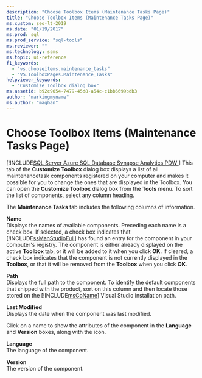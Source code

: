 ```yaml
---
description: "Choose Toolbox Items (Maintenance Tasks Page)"
title: "Choose Toolbox Items (Maintenance Tasks Page)"
ms.custom: seo-lt-2019
ms.date: "01/19/2017"
ms.prod: sql
ms.prod_service: "sql-tools"
ms.reviewer: ""
ms.technology: ssms
ms.topic: ui-reference
f1_keywords: 
  - "vs.chooseitems.maintenance_tasks"
  - "VS.ToolboxPages.Maintenance_Tasks"
helpviewer_keywords: 
  - "Customize Toolbox dialog box"
ms.assetid: b92c9054-7479-45d8-a54c-c1bb6699bdb3
author: "markingmyname"
ms.author: "maghan"
---
```

# Choose Toolbox Items (Maintenance Tasks Page)
[!INCLUDE[SQL Server Azure SQL Database Synapse Analytics PDW ](../../includes/applies-to-version/sql-asdb-asdbmi-asa-pdw.md)]
This tab of the **Customize Toolbox** dialog box displays a list of all maintenancetask components registered on your computer and makes it possible for you to change the ones that are displayed in the Toolbox. You can open the **Customize Toolbox** dialog box from the **Tools** menu. To sort the list of components, select any column heading.  
  
The **Maintenance Tasks** tab includes the following columns of information.  
  
**Name**  
Displays the names of available components. Preceding each name is a check box. If selected, a check box indicates that [!INCLUDE[ssManStudioFull](../../includes/ssmanstudiofull-md.md)] has found an entry for the component in your computer's registry. The component is either already displayed on the active **Toolbox** tab, or it will be added to it when you click **OK**. If cleared, a check box indicates that the component is not currently displayed in the **Toolbox**, or that it will be removed from the **Toolbox** when you click **OK**.  
  
**Path**  
Displays the full path to the component. To identify the default components that shipped with the product, sort on this column and then locate those stored on the [!INCLUDE[msCoName](../../includes/msconame_md.md)] Visual Studio installation path.  
  
**Last Modified**  
Displays the date when the component was last modified.  
  
Click on a name to show the attributes of the component in the **Language** and **Version** boxes, along with the icon.  
  
**Language**  
The language of the component.  
  
**Version**  
The version of the component.  
  
